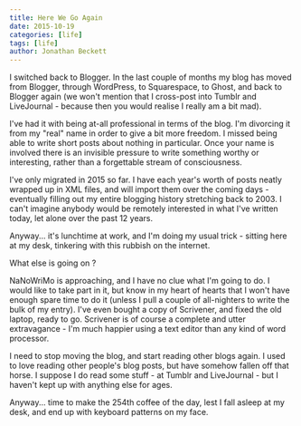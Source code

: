 ```yaml
---
title: Here We Go Again
date: 2015-10-19
categories: [life]
tags: [life]
author: Jonathan Beckett
---
```


I switched back to Blogger. In the last couple of months my blog has moved from Blogger, through WordPress, to Squarespace, to Ghost, and back to Blogger again (we won't mention that I cross-post into Tumblr and LiveJournal - because then you would realise I really am a bit mad).

I've had it with being at-all professional in terms of the blog. I'm divorcing it from my "real" name in order to give a bit more freedom. I missed being able to write short posts about nothing in particular. Once your name is involved there is an invisible pressure to write something worthy or interesting, rather than a forgettable stream of consciousness.

I've only migrated in 2015 so far. I have each year's worth of posts neatly wrapped up in XML files, and will import them over the coming days - eventually filling out my entire blogging history stretching back to 2003. I can't imagine anybody would be remotely interested in what I've written today, let alone over the past 12 years.

Anyway... it's lunchtime at work, and I'm doing my usual trick - sitting here at my desk, tinkering with this rubbish on the internet.

What else is going on ?

NaNoWriMo is approaching, and I have no clue what I'm going to do. I would like  to take part in it, but know in my heart of hearts that I won't have enough spare time to do it (unless I pull a couple of all-nighters to write the bulk of my entry). I've even bought a copy of Scrivener, and fixed the old laptop, ready to go. Scrivener is of course a complete and utter extravagance - I'm much happier using a text editor than any kind of word processor.

I need to stop moving the blog, and start reading other blogs again. I used to love reading other people's blog posts, but have somehow fallen off that horse. I suppose I do read some stuff - at Tumblr and LiveJournal - but I haven't kept up with anything else for ages.

Anyway... time to make the 254th coffee of the day, lest I fall asleep at my desk, and end up with keyboard patterns on my face.